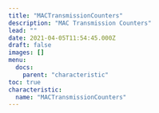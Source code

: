 ```yaml
---
title: "MACTransmissionCounters"
description: "MAC Transmission Counters"
lead: ""
date: 2021-04-05T11:54:45.000Z
draft: false
images: []
menu:
  docs:
    parent: "characteristic"
toc: true
characteristic:
  name: "MACTransmissionCounters"
---
```

